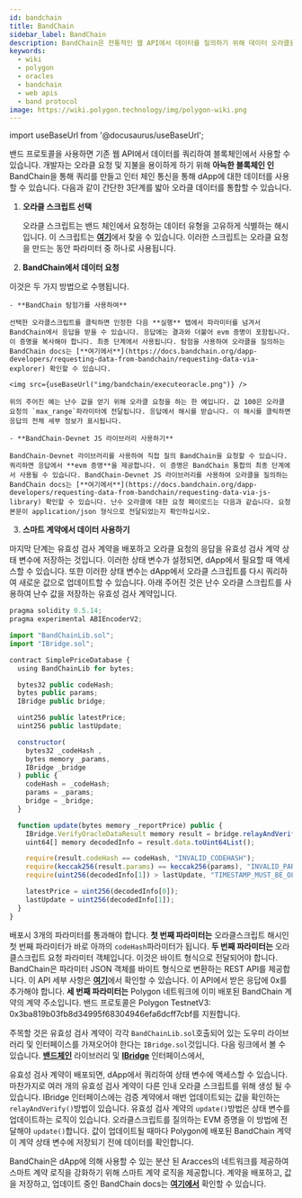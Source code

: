 ```yaml
---
id: bandchain
title: BandChain
sidebar_label: BandChain
description: BandChain은 전통적인 웹 API에서 데이터를 질의하기 위해 데이터 오라클을 위해 지어진 고성능 블록체입니다.
keywords:
  - wiki
  - polygon
  - oracles
  - bandchain
  - web apis
  - band protocol
image: https://wiki.polygon.technology/img/polygon-wiki.png
---
```

import useBaseUrl from '@docusaurus/useBaseUrl';

밴드 프로토콜을 사용하면 기존 웹 API에서 데이터를 쿼리하여 블록체인에서 사용할 수 있습니다. 개발자는 오라클 요청 및 지불을 용이하게 하기 위해 **아늑한 블록체인 인** BandChain을 통해 쿼리를 만들고 인터 체인 통신을 통해 dApp에 대한 데이터를 사용할 수 있습니다. 다음과 같이 간단한 3단계를 밟아 오라클 데이터를 통합할 수 있습니다.

1. **오라클 스크립트 선택**

    오라클 스크립트는 밴드 체인에서 요청하는 데이터 유형을 고유하게 식별하는 해시입니다. 이 스크립트는 [**여기**](https://guanyu-devnet.cosmoscan.io/oracle-scripts)에서 찾을 수 있습니다. 이러한 스크립트는 오라클 요청을 만드는 동안 파라미터 중 하나로 사용됩니다.

2. **BandChain에서 데이터 요청**

이것은 두 가지 방법으로 수행됩니다.

    - **BandChain 탐험가를 사용하여**

    선택한 오라클스크립트를 클릭하면 인정한 다음 **실행** 탭에서 파라미터를 넘겨서 BandChain에서 응답을 받을 수 있습니다. 응답에는 결과와 더불어 evm 증명이 포함됩니다. 이 증명을 복사해야 합니다. 최종 단계에서 사용됩니다. 탐험을 사용하여 오라클을 질의하는 BandChain docs는 [**여기에서**](https://docs.bandchain.org/dapp-developers/requesting-data-from-bandchain/requesting-data-via-explorer) 확인할 수 있습니다.

    <img src={useBaseUrl("img/bandchain/executeoracle.png")} />

    위의 주어진 예는 난수 값을 얻기 위해 오라클 요청을 하는 한 예입니다. 값 100은 오라클 요청의 `max_range`파라미터에 전달됩니다. 응답에서 해시를 받습니다. 이 해시를 클릭하면 응답의 전체 세부 정보가 표시됩니다.

    - **BandChain-Devnet JS 라이브러리 사용하기**

    BandChain-Devnet 라이브러리를 사용하여 직접 질의 BandChain을 요청할 수 있습니다. 쿼리하면 응답에서 **evm 증명**을 제공합니다. 이 증명은 BandChain 통합의 최종 단계에서 사용될 수 있습니다. BandChain-Devnet JS 라이브러리를 사용하여 오라클을 질의하는 BandChain docs는 [**여기에서**](https://docs.bandchain.org/dapp-developers/requesting-data-from-bandchain/requesting-data-via-js-library) 확인할 수 있습니다. 난수 오라클에 대한 요청 페이로드는 다음과 같습니다. 요청 본문이 application/json 형식으로 전달되었는지 확인하십시오.

3. **스마트 계약에서 데이터 사용하기**

  마지막 단계는 유효성 검사 계약을 배포하고 오라클 요청의 응답을 유효성 검사 계약 상태 변수에 저장하는 것입니다. 이러한 상태 변수가 설정되면, dApp에서 필요할 때 액세스할 수 있습니다. 또한 이러한 상태 변수는 dApp에서 오라클 스크립트를 다시 쿼리하여 새로운 값으로 업데이트할 수 있습니다. 아래 주어진 것은 난수 오라클 스크립트를 사용하여 난수 값을 저장하는 유효성 검사 계약입니다.

  ```jsx
  pragma solidity 0.5.14;
  pragma experimental ABIEncoderV2;

  import "BandChainLib.sol";
  import "IBridge.sol";

  contract SimplePriceDatabase {
    using BandChainLib for bytes;

    bytes32 public codeHash;
    bytes public params;
    IBridge public bridge;

    uint256 public latestPrice;
    uint256 public lastUpdate;

    constructor(
      bytes32 _codeHash ,
      bytes memory _params,
      IBridge _bridge
    ) public {
      codeHash = _codeHash;
      params = _params;
      bridge = _bridge;
    }

    function update(bytes memory _reportPrice) public {
      IBridge.VerifyOracleDataResult memory result = bridge.relayAndVerify(_reportPrice);
      uint64[] memory decodedInfo = result.data.toUint64List();

      require(result.codeHash == codeHash, "INVALID_CODEHASH");
      require(keccak256(result.params) == keccak256(params), "INVALID_PARAMS");
      require(uint256(decodedInfo[1]) > lastUpdate, "TIMESTAMP_MUST_BE_OLDER_THAN_THE_LAST_UPDATE");

      latestPrice = uint256(decodedInfo[0]);
      lastUpdate = uint256(decodedInfo[1]);
    }
  }
  ```

배포시 3개의 파라미터를 통과해야 합니다. **첫 번째 파라미터는** 오라클스크립트 해시인 첫 번째 파라미터가 바로 아까의 `codeHash`파라미터가 됩니다. **두 번째 파라미터는** 오라클스크립트 요청 파라미터 객체입니다. 이것은 바이트 형식으로 전달되어야 합니다. BandChain은 파라미터 JSON 객체를 바이트 형식으로 변환하는 REST API를 제공합니다. 이 API 세부 사항은 [**여기**](https://docs.bandchain.org/references/encoding-params)에서 확인할 수 있습니다. 이 API에서 받은 응답에 0x를 추가해야 합니다. **세 번째 파라미터는** Polygon 네트워크에 이미 배포된 BandChain 계약의 계약 주소입니다. 밴드 프로토콜은 Polygon TestnetV3: 0x3ba819b03fb8d34995f68304946efa6dcff7cbf를 지원합니다.

주목할 것은 유효성 검사 계약이 각각 `BandChainLib.sol`호출되어 있는 도우미 라이브러리 및 인터페이스를 가져오어야 한다는 `IBridge.sol`것입니다. 다음 링크에서 볼 수 있습니다. [**밴드체인**](https://docs.bandchain.org/references/bandchainlib-library) 라이브러리 및 [**IBridge**](https://docs.bandchain.org/references/ibridge-interface) 인터페이스에서,

  유효성 검사 계약이 배포되면, dApp에서 쿼리하여 상태 변수에 액세스할 수 있습니다. 마찬가지로 여러 개의 유효성 검사 계약이 다른 인내 오라클 스크립트를 위해 생성 될 수 있습니다. IBridge 인터페이스에는 검증 계약에서 매번 업데이트되는 값을 확인하는 `relayAndVerify()`방법이 있습니다. 유효성 검사 계약의 `update()`방법은 상태 변수를 업데이트하는 로직이 있습니다. 오라클스크립트를 질의하는 EVM 증명을 이 방법에 전달해야 `update()`합니다. 값이 업데이트될 때마다 Polygon에 배포된 BandChain 계약이 계약 상태 변수에 저장되기 전에 데이터를 확인합니다.

BandChain은 dApp에 의해 사용할 수 있는 분산 된 Aracces의 네트워크를 제공하여 스마트 계약 로직을 강화하기 위해 스마트 계약 로직을 제공합니다. 계약을 배포하고, 값을 저장하고, 업데이트 중인 BandChain docs는 [**여기에서**](https://docs.bandchain.org/dapp-developers/requesting-data-from-bandchain/requesting-data-via-js-library) 확인할 수 있습니다.